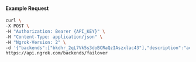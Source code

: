 <!-- Code generated for API Clients. DO NOT EDIT. -->

#### Example Request

```bash
curl \
-X POST \
-H "Authorization: Bearer {API_KEY}" \
-H "Content-Type: application/json" \
-H "Ngrok-Version: 2" \
-d '{"backends":["bkdhr_2qL7Vk5s3doBCRaQzIAszxlac43"],"description":"acme failover","metadata":"{\"environment\": \"staging\"}"}' \
https://api.ngrok.com/backends/failover
```
